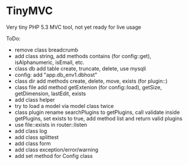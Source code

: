 TinyMVC
=======

Very tiny PHP 5.3 MVC tool, not yet ready for live usage

ToDo:
- remove class breadcrumb
- add class string, add methods contains (for config::get), isAlphanumeric, isEmail, etc.
- class db add table create, truncate, delete, use mysqli
- config: add "app.db_env1.dbhost"
- class dir add methods create, delete, move, exists (for plugin::)
- class file add method getExtenion (for config::load), getSize, getDimension, lastEdit, exists
- add class helper
- try to load a model via model class twice
- class plugin rename searchPlugins to getPlugins, call validate inside getPlugins, set exists to true, add method list and return valid plugins
- use file::exists in router::listen
- add class log
- add class splittest
- add class form
- add class exception/error/warning
- add set method for Config class
